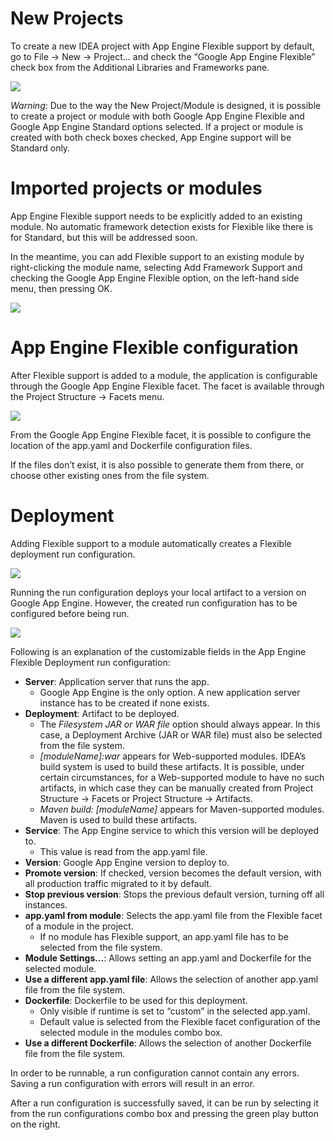 # New Projects

To create a new IDEA project with App Engine Flexible support by default, go to File -> New -> Project… and check the “Google App Engine Flexible” check box from the Additional Libraries and Frameworks pane.

![](https://googlecloudplatform.github.io/google-cloud-intellij/images/flexible/new-project.png)

_Warning_: Due to the way the New Project/Module is designed, it is possible to create a project or module with both Google App Engine Flexible and Google App Engine Standard options selected. If a project or module is created with both check boxes checked, App Engine support will be Standard only.

# Imported projects or modules

App Engine Flexible support needs to be explicitly added to an existing module. No automatic framework detection exists for Flexible like there is for Standard, but this will be addressed soon.

In the meantime, you can add Flexible support to an existing module by right-clicking the module name, selecting Add Framework Support and checking the Google App Engine Flexible option, on the left-hand side menu, then pressing OK.

![](https://googlecloudplatform.github.io/google-cloud-intellij/images/flexible/add-framework.png)

# App Engine Flexible configuration

After Flexible support is added to a module, the application is configurable through the Google App Engine Flexible facet. The facet is available through the Project Structure -> Facets menu.

![](https://googlecloudplatform.github.io/google-cloud-intellij/images/flexible/facet.png)

From the Google App Engine Flexible facet, it is possible to configure the location of the app.yaml and Dockerfile configuration files.

If the files don’t exist, it is also possible to generate them from there, or choose other existing ones from the file system.

# Deployment

Adding Flexible support to a module automatically creates a Flexible deployment run configuration.

![](https://googlecloudplatform.github.io/google-cloud-intellij/images/flexible/runconfig-outside.png)

Running the run configuration deploys your local artifact to a version on Google App Engine. However, the created run configuration has to be configured before being run.

![](https://googlecloudplatform.github.io/google-cloud-intellij/images/flexible/runconfig-inside.png)

Following is an explanation of the customizable fields in the App Engine Flexible Deployment run configuration:

* **Server**: Application server that runs the app.
  * Google App Engine is the only option. A new application server instance has to be created if none exists.
* **Deployment**: Artifact to be deployed. 
  * The _Filesystem JAR or WAR file_ option should always appear. In this case, a Deployment Archive (JAR or WAR file) must also be selected from the file system.
  * _[moduleName]:war_ appears for Web-supported modules. IDEA’s build system is used to build these artifacts. It is possible, under certain circumstances, for a Web-supported module to have no such artifacts, in which case they can be manually created from Project Structure -> Facets or Project Structure -> Artifacts.
  * _Maven build: [moduleName]_ appears for Maven-supported modules. Maven is used to build these artifacts.
* **Service**: The App Engine service to which this version will be deployed to.
   * This value is read from the app.yaml file.
* **Version**: Google App Engine version to deploy to.
* **Promote version**: If checked, version becomes the default version, with all production traffic migrated to it by default.
* **Stop previous version**: Stops the previous default version, turning off all instances.
* **app.yaml from module**: Selects the app.yaml file from the Flexible facet of a module in the project.
  * If no module has Flexible support, an app.yaml file has to be selected from the file system.
* **Module Settings…**: Allows setting an app.yaml and Dockerfile for the selected module.
* **Use a different app.yaml file**: Allows the selection of another app.yaml file from the file system.
* **Dockerfile**: Dockerfile to be used for this deployment.
  * Only visible if runtime is set to “custom” in the selected app.yaml.
  * Default value is selected from the Flexible facet configuration of the selected module in the modules combo box.
* **Use a different Dockerfile**: Allows the selection of another Dockerfile file from the file system.


In order to be runnable, a run configuration cannot contain any errors. Saving a run configuration with errors will result in an error.

After a run configuration is successfully saved, it can be run by selecting it from the run configurations combo box and pressing the green play button on the right.
